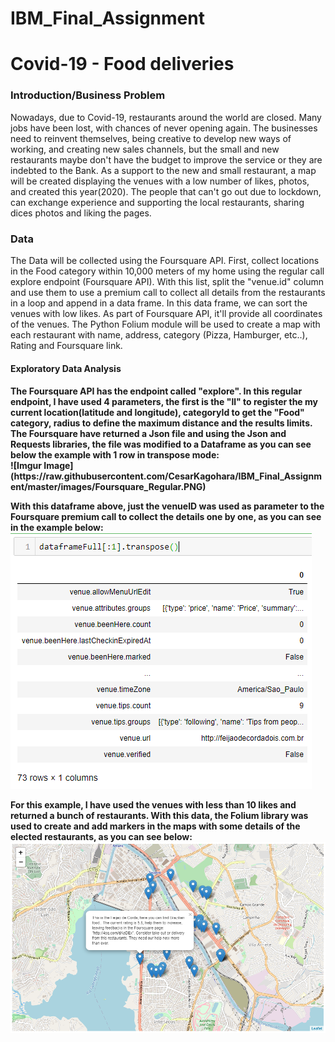 # IBM_Final_Assignment

# Covid-19 - Food deliveries

<h3> Introduction/Business Problem </h3>
Nowadays, due to Covid-19, restaurants around the world are closed. Many jobs have been lost, with chances of never opening again. The businesses need to reinvent themselves, being creative to develop new ways of working, and creating new sales channels, but the small and new restaurants maybe don't have the budget to improve the service or they are indebted to the Bank.
As a support to the new and small restaurant, a map will be created displaying the venues with a low number of likes, photos, and created this year(2020). The people that can't go out due to lockdown, can exchange experience and supporting the local restaurants, sharing dices photos and liking the pages.


<h3> Data </h3>
The Data will be collected using the Foursquare API. 
First, collect locations in the Food category within 10,000 meters of my home using the regular call explore endpoint (Foursquare API). With this list, split the "venue.id" column and use them to use a premium call to collect all details from the restaurants in a loop and append in a data frame. In this data frame, we can sort the venues with low likes. As part of Foursquare API, it'll provide all coordinates of the venues.
The Python Folium module will be used to create a map with each restaurant with name, address, category (Pizza, Hamburger, etc..), Rating and Foursquare link.


<h4> Exploratory Data Analysis <h4>
The Foursquare API has the endpoint called "explore". In this regular endpoint, I have used 4 parameters, the first is the "ll" to register the my current location(latitude and longitude), categoryId to get the "Food" category, radius to define the maximum distance and the results limits. The Foursquare have returned a Json file and using the Json and Requests libraries, the file was modified to a Dataframe as you can see below the example with 1 row in transpose mode:<br>
![Imgur Image](https://raw.githubusercontent.com/CesarKagohara/IBM_Final_Assignment/master/images/Foursquare_Regular.PNG)

With this dataframe above, just the venueID was used as parameter to the Foursquare premium call to collect the details one by one, as you can see in the example below:<br>
![Imgur Image](https://raw.githubusercontent.com/CesarKagohara/IBM_Final_Assignment/master/images/Foursquare_Premium.PNG)

For this example, I have used the venues with less than 10 likes and returned a bunch of restaurants. With this data, the Folium library was used to create and add markers in the maps with some details of the elected restaurants, as you can see below:<br>
![Imgur Image](https://raw.githubusercontent.com/CesarKagohara/IBM_Final_Assignment/master/images/map.PNG)
